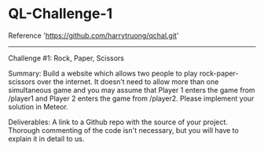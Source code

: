 # QL-Challenge-1
Reference 'https://github.com/harrytruong/qchal.git' 
**********************************************************************************
Challenge #1: Rock, Paper, Scissors

Summary: Build a website which allows two people to play rock-paper-scissors over the internet. It doesn’t need to allow more than one simultaneous game and you may assume that Player 1 enters the game from /player1 and Player 2 enters the game from /player2. Please implement your solution in Meteor.

Deliverables: A link to a Github repo with the source of your project. Thorough commenting of the code isn't necessary, but you will have to explain it in detail to us.

